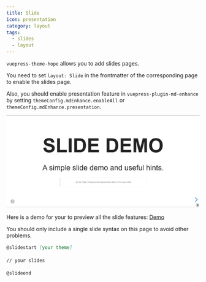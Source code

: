 ```yaml
---
title: Slide
icon: presentation
category: layout
tags:
  - slides
  - layout
---
```


`vuepress-theme-hope` allows you to add slides pages.

You need to set `layout: Slide` in the frontmatter of the corresponding page to enable the slides page.

<!-- more -->

Also, you should enable presentation feature in `vuepress-plugin-md-enhance` by setting `themeConfig.mdEnhance.enableAll` or `themeConfig.mdEnhance.presentation`.

![Slide page screenshot](./assets/slides.png)

Here is a demo for your to preview all the slide features: [Demo](https://vuepress-theme-hope-demo.mrhope.site/slides/)

You should only include a single slide syntax on this page to avoid other problems.

```md
@slidestart [your theme]

// your slides

@slideend
```

